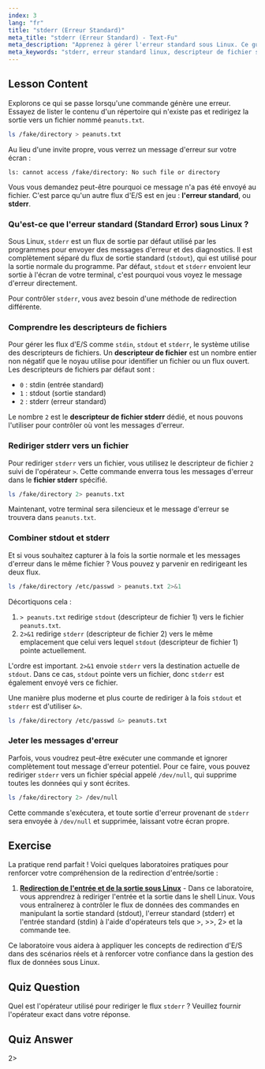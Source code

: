 ```yaml
---
index: 3
lang: "fr"
title: "stderr (Erreur Standard)"
meta_title: "stderr (Erreur Standard) - Text-Fu"
meta_description: "Apprenez à gérer l'erreur standard sous Linux. Ce guide couvre la redirection stderr, le descripteur de fichier stderr (2), et comment rediriger stderr vers un fichier ou /dev/null en utilisant 2>, 2>&1, et &>."
meta_keywords: "stderr, erreur standard linux, descripteur de fichier stderr, fichier stderr, erreur standard linux, rediriger stderr, 2>, 2>&1, &>, /dev/null, gestion des erreurs bash"
---
```


## Lesson Content

Explorons ce qui se passe lorsqu'une commande génère une erreur. Essayez de lister le contenu d'un répertoire qui n'existe pas et redirigez la sortie vers un fichier nommé `peanuts.txt`.

```bash
ls /fake/directory > peanuts.txt
```

Au lieu d'une invite propre, vous verrez un message d'erreur sur votre écran :

```plaintext
ls: cannot access /fake/directory: No such file or directory
```

Vous vous demandez peut-être pourquoi ce message n'a pas été envoyé au fichier. C'est parce qu'un autre flux d'E/S est en jeu : **l'erreur standard**, ou **stderr**.

### Qu'est-ce que l'erreur standard (Standard Error) sous Linux ?

Sous Linux, `stderr` est un flux de sortie par défaut utilisé par les programmes pour envoyer des messages d'erreur et des diagnostics. Il est complètement séparé du flux de sortie standard (`stdout`), qui est utilisé pour la sortie normale du programme. Par défaut, `stdout` et `stderr` envoient leur sortie à l'écran de votre terminal, c'est pourquoi vous voyez le message d'erreur directement.

Pour contrôler `stderr`, vous avez besoin d'une méthode de redirection différente.

### Comprendre les descripteurs de fichiers

Pour gérer les flux d'E/S comme `stdin`, `stdout` et `stderr`, le système utilise des descripteurs de fichiers. Un **descripteur de fichier** est un nombre entier non négatif que le noyau utilise pour identifier un fichier ou un flux ouvert. Les descripteurs de fichiers par défaut sont :

- `0` : stdin (entrée standard)
- `1` : stdout (sortie standard)
- `2` : stderr (erreur standard)

Le nombre `2` est le **descripteur de fichier stderr** dédié, et nous pouvons l'utiliser pour contrôler où vont les messages d'erreur.

### Rediriger stderr vers un fichier

Pour rediriger `stderr` vers un fichier, vous utilisez le descripteur de fichier `2` suivi de l'opérateur `>`. Cette commande enverra tous les messages d'erreur dans le **fichier stderr** spécifié.

```bash
ls /fake/directory 2> peanuts.txt
```

Maintenant, votre terminal sera silencieux et le message d'erreur se trouvera dans `peanuts.txt`.

### Combiner stdout et stderr

Et si vous souhaitez capturer à la fois la sortie normale et les messages d'erreur dans le même fichier ? Vous pouvez y parvenir en redirigeant les deux flux.

```bash
ls /fake/directory /etc/passwd > peanuts.txt 2>&1
```

Décortiquons cela :

1.  `> peanuts.txt` redirige `stdout` (descripteur de fichier 1) vers le fichier `peanuts.txt`.
2.  `2>&1` redirige `stderr` (descripteur de fichier 2) vers le même emplacement que celui vers lequel `stdout` (descripteur de fichier 1) pointe actuellement.

L'ordre est important. `2>&1` envoie `stderr` vers la destination actuelle de `stdout`. Dans ce cas, `stdout` pointe vers un fichier, donc `stderr` est également envoyé vers ce fichier.

Une manière plus moderne et plus courte de rediriger à la fois `stdout` et `stderr` est d'utiliser `&>`.

```bash
ls /fake/directory /etc/passwd &> peanuts.txt
```

### Jeter les messages d'erreur

Parfois, vous voudrez peut-être exécuter une commande et ignorer complètement tout message d'erreur potentiel. Pour ce faire, vous pouvez rediriger `stderr` vers un fichier spécial appelé `/dev/null`, qui supprime toutes les données qui y sont écrites.

```bash
ls /fake/directory 2> /dev/null
```

Cette commande s'exécutera, et toute sortie d'erreur provenant de `stderr` sera envoyée à `/dev/null` et supprimée, laissant votre écran propre.

## Exercise

La pratique rend parfait ! Voici quelques laboratoires pratiques pour renforcer votre compréhension de la redirection d'entrée/sortie :

1. **[Redirection de l'entrée et de la sortie sous Linux](https://labex.io/fr/labs/comptia-redirecting-input-and-output-in-linux-590840)** - Dans ce laboratoire, vous apprendrez à rediriger l'entrée et la sortie dans le shell Linux. Vous vous entraînerez à contrôler le flux de données des commandes en manipulant la sortie standard (stdout), l'erreur standard (stderr) et l'entrée standard (stdin) à l'aide d'opérateurs tels que >, >>, 2> et la commande tee.

Ce laboratoire vous aidera à appliquer les concepts de redirection d'E/S dans des scénarios réels et à renforcer votre confiance dans la gestion des flux de données sous Linux.

## Quiz Question

Quel est l'opérateur utilisé pour rediriger le flux `stderr` ? Veuillez fournir l'opérateur exact dans votre réponse.

## Quiz Answer

2>
